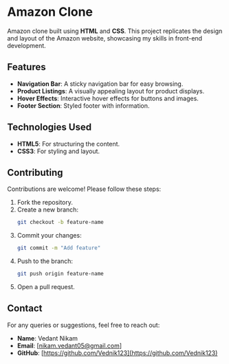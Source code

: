 # Amazon Clone

Amazon clone built using **HTML** and **CSS**. This project replicates the design and layout of the Amazon website, showcasing my skills in front-end development.

## Features

- **Navigation Bar**: A sticky navigation bar for easy browsing.
- **Product Listings**: A visually appealing layout for product displays.
- **Hover Effects**: Interactive hover effects for buttons and images.
- **Footer Section**: Styled footer with information.

## Technologies Used

- **HTML5**: For structuring the content.
- **CSS3**: For styling and layout.

## Contributing
Contributions are welcome! Please follow these steps:
1. Fork the repository.
2. Create a new branch:
   ```bash
   git checkout -b feature-name
   ```
3. Commit your changes:
   ```bash
   git commit -m "Add feature"
   ```
4. Push to the branch:
   ```bash
   git push origin feature-name
   ```
5. Open a pull request.

## Contact
For any queries or suggestions, feel free to reach out:
- **Name**: Vedant Nikam
- **Email**: [nikam.vedant05@gmail.com]
- **GitHub**: [https://github.com/Vednik123](https://github.com/Vednik123)


